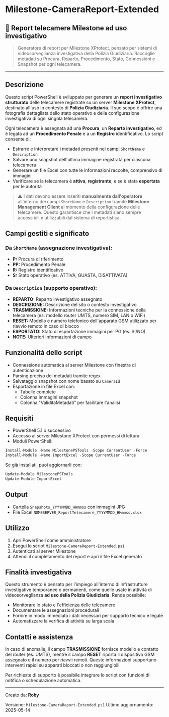 # Milestone-CameraReport-Extended

## 🎯 Report telecamere Milestone ad uso investigativo

> Generatore di report per Milestone XProtect, pensato per sistemi di videosorveglianza investigativa della Polizia Giudiziaria. Raccoglie metadati su Procura, Reparto, Procedimento, Stato, Connessioni e Snapshot per ogni telecamera.

---

## Descrizione

Questo script PowerShell è sviluppato per generare un **report investigativo strutturato** delle telecamere registrate su un server **Milestone XProtect**, destinato all'uso in contesto di **Polizia Giudiziaria**. Il suo scopo è offrire una fotografia dettagliata dello stato operativo e della configurazione investigativa di ogni singola telecamera.

Ogni telecamera è assegnata ad una **Procura**, un **Reparto investigativo**, ed è legata ad un **Procedimento Penale** e a un **Registro** identificativo. Lo script consente di:

- Estrarre e interpretare i metadati presenti nei campi `ShortName` e `Description`
- Salvare uno snapshot dell'ultima immagine registrata per ciascuna telecamera
- Generare un file Excel con tutte le informazioni raccolte, comprensivo di immagini
- Verificare se la telecamera è **attiva**, **registrante**, e se è stata **esportata** per le autorità

> ⚠️ I dati devono essere inseriti **manualmente dall'operatore** all'interno dei campi `ShortName` e `Description` tramite **Milestone Management Client** al momento della configurazione delle telecamere. Questo garantisce che i metadati siano sempre accessibili e utilizzabili dal sistema di reportistica.

## Campi gestiti e significato

### Da `ShortName` (assegnazione investigativa):
- **P:** Procura di riferimento
- **PP:** Procedimento Penale
- **R:** Registro identificativo
- **S:** Stato operativo (es. ATTIVA, GUASTA, DISATTIVATA)

### Da `Description` (supporto operativo):
- **REPARTO:** Reparto investigativo assegnato
- **DESCRIZIONE:** Descrizione del sito o contesto investigativo
- **TRASMISSIONE:** Informazioni tecniche per la connessione della telecamera (es. modello router UMTS, numero SIM, LAN o WiFi)
- **RESET:** Modello e numero telefonico dell'apparato GSM utilizzato per riavvio remoto in caso di blocco
- **ESPORTATO:** Stato di esportazione immagini per PG (es. SI/NO)
- **NOTE:** Ulteriori informazioni di campo

## Funzionalità dello script

- Connessione automatica al server Milestone con finestra di autenticazione
- Parsing preciso dei metadati tramite regex
- Salvataggio snapshot con nome basato su `CameraId`
- Esportazione in file Excel con:
  - Tabelle complete
  - Colonna immagini snapshot
  - Colonna "ValiditaMetadati" per facilitare l'analisi

## Requisiti

- PowerShell 5.1 o successivo
- Accesso al server Milestone XProtect con permessi di lettura
- Moduli PowerShell:

```powershell
Install-Module -Name MilestonePSTools -Scope CurrentUser -Force
Install-Module -Name ImportExcel -Scope CurrentUser -Force
```

Se già installati, puoi aggiornarli con:

```powershell
Update-Module MilestonePSTools
Update-Module ImportExcel
```

## Output

- Cartella `Snapshots_YYYYMMDD_HHmmss` con immagini JPG
- File Excel `NOMESERVER_ReportTelecamere_YYYYMMDD_HHmmss.xlsx`

## Utilizzo

1. Apri PowerShell come amministratore
2. Esegui lo script `Milestone-CameraReport-Extended.ps1`
3. Autenticati al server Milestone
4. Attendi il completamento del report e apri il file Excel generato

## Finalità investigativa

Questo strumento è pensato per l'impiego all'interno di infrastrutture investigative temporanee o permanenti, come quelle usate in attività di videosorveglianza **ad uso della Polizia Giudiziaria**. Rende possibile:

- Monitorare lo stato e l'efficienza delle telecamere
- Documentare le assegnazioni procedurali
- Fornire in modo immediato i dati necessari per supporto tecnico e legale
- Automatizzare la verifica di attività su larga scala

## Contatti e assistenza

In caso di anomalie, il campo **TRASMISSIONE** fornisce modello e contatto del router (es. UMTS), mentre il campo **RESET** riporta il dispositivo GSM assegnato e il numero per riavvii remoti. Queste informazioni supportano interventi rapidi su apparati bloccati o non raggiungibili.

Per richieste di supporto è possibile integrare lo script con funzioni di notifica o schedulazione automatica.

---

Creato da: **Roby**

Versione: `Milestone-CameraReport-Extended.ps1`
Ultimo aggiornamento: 2025-05-14
